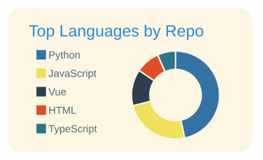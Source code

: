 [![](https://raw.githubusercontent.com/louis70109/louis70109/master/profile-summary-card-output/solarized/1-repos-per-language.svg)](https://github.com/louis70109/louis70109)
